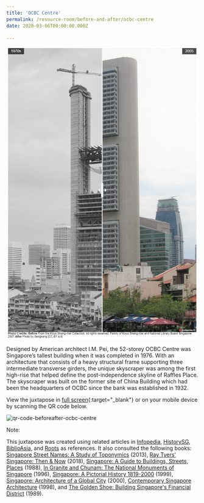 ```yaml
---
title: 'OCBC Centre'
permalink: /resource-room/before-and-after/ocbc-centre
date: 2020-03-06T00:00:00.000Z

---
```



<img src="/images/before-after-image-ocbc-centre.png" alt="before-after-ocbc-centre"/>

Designed by American architect I.M. Pei, the 52-storey OCBC Centre was Singapore’s tallest building when it was completed in 1976. With an architecture that consists of a heavy structural frame supporting three intermediate transverse girders, the unique skyscraper was among the first high-rise that helped define the post-independence skyline of Raffles Place. The skyscraper was built on the former site of China Building which had been the headquarters of OCBC since the bank was established in 1932.   

View the juxtapose in [full screen](https://cdn.knightlab.com/libs/juxtapose/latest/embed/index.html?uid=0dc5be5c-b26f-11e9-b9b8-0edaf8f81e27){:target="_blank"} or on your mobile device by scanning the QR code below.

<img src="/images/qr-code-beforeafter-ocbc-centre.png" alt="qr-code-beforeafter-ocbc-centre" style="width:200px;" />

Note:

This juxtapose was created using related articles in [Infopedia](https://eresources.nlb.gov.sg/infopedia/), [HistorySG](http://eresources.nlb.gov.sg/history), [BiblioAsia](https://www.nlb.gov.sg/Browse/BiblioAsia.aspx), and [Roots](https://www.roots.sg/) as references. It also consulted the following books: [Singapore Street Names: A Study of Toponymics](https://eservice.nlb.gov.sg/item_holding.aspx?bid=200123850) (2013), [Ray Tyers’ Singapore: Then & Now](https://eservice.nlb.gov.sg/item_holding.aspx?bid=203784837) (2018), [Singapore: A Guide to Buildings, Streets, Places](http://eservice.nlb.gov.sg/item_holding.aspx?bid=4712298) (1988), [In Granite and Chunam: The National Monuments of Singapore](http://eservice.nlb.gov.sg/item_holding_s.aspx?bid=7919754) (1996), [Singapore: A Pictorial History 1819-2000](http://eservice.nlb.gov.sg/item_holding.aspx?bid=9651676) (1999), [Singapore: Architecture of a Global City](http://eservice.nlb.gov.sg/item_holding.aspx?bid=10074731) (2000), [Contemporary Singapore Architecture](http://eservice.nlb.gov.sg/item_holding.aspx?bid=9151059) (1998), and [The Golden Shoe: Building Singapore's Financial District](http://eservice.nlb.gov.sg/item_holding.aspx?bid=5390839) (1989).

